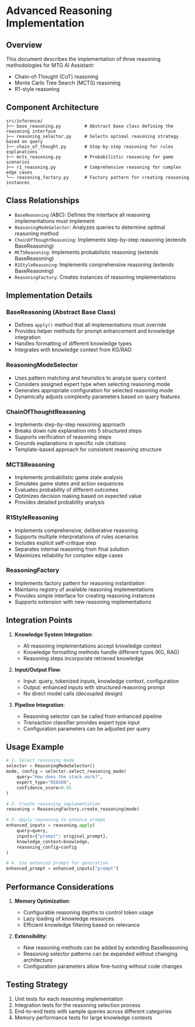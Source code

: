 # Advanced Reasoning Implementation

## Overview

This document describes the implementation of three reasoning methodologies for MTG AI Assistant:

- Chain-of-Thought (CoT) reasoning
- Monte Carlo Tree Search (MCTS) reasoning
- R1-style reasoning

## Component Architecture

```
src/inference/
├── base_reasoning.py         # Abstract base class defining the reasoning interface
├── reasoning_selector.py     # Selects optimal reasoning strategy based on query
├── chain_of_thought.py       # Step-by-step reasoning for rules explanations
├── mcts_reasoning.py         # Probabilistic reasoning for game scenarios
├── r1_reasoning.py           # Comprehensive reasoning for complex edge cases
└── reasoning_factory.py      # Factory pattern for creating reasoning instances
```

## Class Relationships

- `BaseReasoning` (ABC): Defines the interface all reasoning implementations must implement
- `ReasoningModeSelector`: Analyzes queries to determine optimal reasoning method
- `ChainOfThoughtReasoning`: Implements step-by-step reasoning (extends BaseReasoning)
- `MCTSReasoning`: Implements probabilistic reasoning (extends BaseReasoning)
- `R1StyleReasoning`: Implements comprehensive reasoning (extends BaseReasoning)
- `ReasoningFactory`: Creates instances of reasoning implementations

## Implementation Details

### BaseReasoning (Abstract Base Class)

- Defines `apply()` method that all implementations must override
- Provides helper methods for prompt enhancement and knowledge integration
- Handles formatting of different knowledge types
- Integrates with knowledge context from KG/RAG

### ReasoningModeSelector

- Uses pattern matching and heuristics to analyze query content
- Considers assigned expert type when selecting reasoning mode
- Generates appropriate configuration for selected reasoning mode
- Dynamically adjusts complexity parameters based on query features

### ChainOfThoughtReasoning

- Implements step-by-step reasoning approach
- Breaks down rule explanation into 5 structured steps
- Supports verification of reasoning steps
- Grounds explanations in specific rule citations
- Template-based approach for consistent reasoning structure

### MCTSReasoning

- Implements probabilistic game state analysis
- Simulates game states and action sequences
- Evaluates probability of different outcomes
- Optimizes decision making based on expected value
- Provides detailed probability analysis

### R1StyleReasoning

- Implements comprehensive, deliberative reasoning
- Supports multiple interpretations of rules scenarios
- Includes explicit self-critique step
- Separates internal reasoning from final solution
- Maximizes reliability for complex edge cases

### ReasoningFactory

- Implements factory pattern for reasoning instantiation
- Maintains registry of available reasoning implementations
- Provides simple interface for creating reasoning instances
- Supports extension with new reasoning implementations

## Integration Points

1. **Knowledge System Integration**:

   - All reasoning implementations accept knowledge context
   - Knowledge formatting methods handle different types (KG, RAG)
   - Reasoning steps incorporate retrieved knowledge

2. **Input/Output Flow**:

   - Input: query, tokenized inputs, knowledge context, configuration
   - Output: enhanced inputs with structured reasoning prompt
   - No direct model calls (decoupled design)

3. **Pipeline Integration**:
   - Reasoning selector can be called from enhanced pipeline
   - Transaction classifier provides expert type input
   - Configuration parameters can be adjusted per query

## Usage Example

```python
# 1. Select reasoning mode
selector = ReasoningModeSelector()
mode, config = selector.select_reasoning_mode(
    query="How does the stack work?",
    expert_type="REASON",
    confidence_score=0.85
)

# 2. Create reasoning implementation
reasoning = ReasoningFactory.create_reasoning(mode)

# 3. Apply reasoning to enhance prompt
enhanced_inputs = reasoning.apply(
    query=query,
    inputs={"prompt": original_prompt},
    knowledge_context=knowledge,
    reasoning_config=config
)

# 4. Use enhanced prompt for generation
enhanced_prompt = enhanced_inputs["prompt"]
```

## Performance Considerations

1. **Memory Optimization**:

   - Configurable reasoning depths to control token usage
   - Lazy loading of knowledge resources
   - Efficient knowledge filtering based on relevance

2. **Extensibility**:
   - New reasoning methods can be added by extending BaseReasoning
   - Reasoning selector patterns can be expanded without changing architecture
   - Configuration parameters allow fine-tuning without code changes

## Testing Strategy

1. Unit tests for each reasoning implementation
2. Integration tests for the reasoning selection process
3. End-to-end tests with sample queries across different categories
4. Memory performance tests for large knowledge contexts
